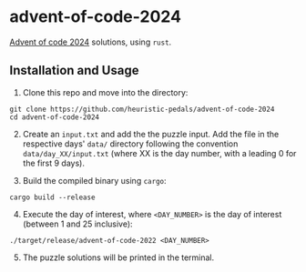 # advent-of-code-2024
[Advent of code 2024][aoc-link] solutions, using `rust`.

## Installation and Usage

1. Clone this repo and move into the directory:
```shell
git clone https://github.com/heuristic-pedals/advent-of-code-2024
cd advent-of-code-2024
```

2. Create an `input.txt` and add the the puzzle input. Add the file in the respective days' `data/` directory following the convention `data/day_XX/input.txt` (where XX is the day number, with a leading 0 for the first 9 days).

3. Build the compiled binary using `cargo`:
```shell
cargo build --release
```

4. Execute the day of interest, where `<DAY_NUMBER>` is the day of interest (between 1 and 25 inclusive):
```shell
./target/release/advent-of-code-2022 <DAY_NUMBER>
```

5. The puzzle solutions will be printed in the terminal.

[aoc-link]: https://adventofcode.com/2024
